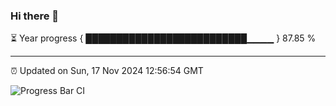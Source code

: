 ### Hi there 👋

⏳ Year progress { ██████████████████████████▁▁▁▁ } 87.85 %

---

⏰ Updated on Sun, 17 Nov 2024 12:56:54 GMT

![Progress Bar CI](https://github.com/IshwaranRudhara/GIT-ACTION/workflows/Progress%20Bar%20CI/badge.svg)
